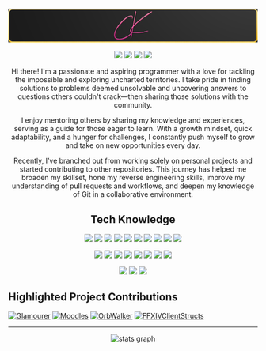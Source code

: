 <!--  https://CordeliaMist.github.io/portfolio/  -->
<p align="center">
 
</p align="center">
<img src="https://github.com/CordeliaMist/CordeliaMist/blob/main/profile-banner.png" />

<p align="center">
 
 <img src="https://badges.pufler.dev/visits/CordeliaMist/CordeliaMist"/> 
 <img src="https://badges.pufler.dev/years/CordeliaMist"/>
 <img src="https://badges.pufler.dev/repos/CordeliaMist"/>
 <img src="https://badges.pufler.dev/commits/all/CordeliaMist"/>

</p>

<p align="center"> 
  Hi there! I'm a passionate and aspiring programmer with a love for tackling the impossible and exploring uncharted territories. I take pride in finding solutions to problems deemed unsolvable and uncovering answers to questions others couldn't crack—then sharing those solutions with the community.
</p>
<p align="center">
  I enjoy mentoring others by sharing my knowledge and experiences, serving as a guide for those eager to learn. With a growth mindset, quick adaptability, and a hunger for challenges, I constantly push myself to grow and take on new opportunities every day.
</p>
<p align="center">
  Recently, I’ve branched out from working solely on personal projects and started contributing to other repositories. This journey has helped me broaden my skillset, hone my reverse engineering skills, improve my understanding of pull requests and workflows, and deepen my knowledge of Git in a collaborative environment. </p>

<h2 align="center">Tech Knowledge</h2>

<p align="center">
<!-- Adobe Tools -->
<img src="https://img.shields.io/badge/-Adobe%20Illustrator-FF9A00?style=flat-square&logo=adobeillustrator&logoColor=white"/>
<img src="https://img.shields.io/badge/-Adobe%20Photoshop-31A8FF?style=flat-square&logo=adobephotoshop&logoColor=white"/>
<img src="https://img.shields.io/badge/-Adobe%20Premiere%20Pro-9999FF?style=flat-square&logo=adobepremierepro&logoColor=white"/>
<img src="https://img.shields.io/badge/-Adobe%20InDesign-FF3366?style=flat-square&logo=adobeindesign&logoColor=white"/>
<img src="https://img.shields.io/badge/-Adobe%20After%20Effects-9999FF?style=flat-square&logo=adobeaftereffects&logoColor=white"/>
<!-- Web Development -->
<img src="https://img.shields.io/badge/-HTML5-E34F26?style=flat-square&logo=html5&logoColor=white"/>
<img src="https://img.shields.io/badge/-CSS3-1572B6?style=flat-square&logo=css3"/>
<img src="https://img.shields.io/badge/-React-61DAFB?style=flat-square&logo=react&logoColor=black"/>
<img src="https://img.shields.io/badge/-WordPress-21759B?style=flat-square&logo=wordpress&logoColor=white"/>
<img src="https://img.shields.io/badge/-LaTeX-008080?style=flat-square&logo=latex&logoColor=white"/>
</p>

<p align="center">
<!-- Programming Languages -->
<img src="https://img.shields.io/badge/-C-00599C?style=flat-square&logo=c&logoColor=white"/>
<img src="https://img.shields.io/badge/-C%23-239120?style=flat-square&logo=csharp&logoColor=white"/>
<img src="https://img.shields.io/badge/-C++-00599C?style=flat-square&logo=c%2B%2B&logoColor=white"/>
<img src="https://img.shields.io/badge/-Python-3776AB?style=flat-square&logo=python&logoColor=white"/>
<!-- Databases -->
<img src="https://img.shields.io/badge/-MySQL-4479A1?style=flat-square&logo=mysql&logoColor=white"/>
<img src="https://img.shields.io/badge/-PostgreSQL-336791?style=flat-square&logo=postgresql&logoColor=white"/>
<img src="https://img.shields.io/badge/-Redis-DC382D?style=flat-square&logo=redis&logoColor=white"/>
<!-- Servers -->
<img src="https://img.shields.io/badge/-NGINX-009639?style=flat-square&logo=nginx&logoColor=white"/>
</p>

<p align="center">
<img src="https://img.shields.io/badge/-Git-F05032?style=flat-square&logo=git&logoColor=white"/>
<img src="https://img.shields.io/badge/-Bash-4EAA25?style=flat-square&logo=gnubash&logoColor=white"/>
<img src="https://img.shields.io/badge/-PowerShell-5391FE?style=flat-square&logo=powershell&logoColor=white"/>
</p>


## Highlighted Project Contributions
<!-- Segment this by project, listing brief description of what you integrated -->
[![Glamourer](https://github-readme-stats.vercel.app/api/pin/?username=Ottermandias&repo=Glamourer&border_color=FF3366&bg_color=0D1117&title_color=C9D1D9&text_color=8B949E&icon_color=FF3366)](https://github.com/alsiam/itasks)
[![Moodles](https://github-readme-stats.vercel.app/api/pin/?username=kawaii&repo=Moodles&border_color=FF3366&bg_color=0D1117&title_color=C9D1D9&text_color=8B949E&icon_color=FF3366)](https://github.com/alsiam/urfolio)
[![OrbWalker](https://github-readme-stats.vercel.app/api/pin/?username=PunishXIV&repo=Orbwalker&border_color=FF3366&bg_color=0D1117&title_color=C9D1D9&text_color=8B949E&icon_color=FF3366)](https://github.com/alsiam/web-projects)
[![FFXIVClientStructs](https://github-readme-stats.vercel.app/api/pin/?username=aers&repo=FFXIVClientStructs&border_color=FF3366&bg_color=0D1117&title_color=C9D1D9&text_color=8B949E&icon_color=FF3366)](https://github.com/aers/FFXIVClientStructs)

<hr>
<p align = "center">
  <img src="https://github-readme-stats.vercel.app/api?username=CordeliaMist&hide_title=true&hide_rank=true&show_icons=true&include_all_commits=true&count_private=true&disable_animations=true&theme=omni&locale=en&hide_border=false&order=1" height="150" alt="stats graph" />
</p> 

